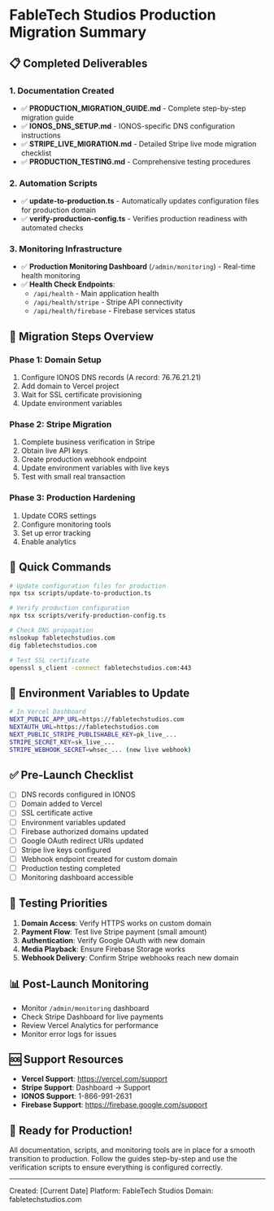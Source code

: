 # FableTech Studios Production Migration Summary

## 📋 Completed Deliverables

### 1. Documentation Created
- ✅ **PRODUCTION_MIGRATION_GUIDE.md** - Complete step-by-step migration guide
- ✅ **IONOS_DNS_SETUP.md** - IONOS-specific DNS configuration instructions
- ✅ **STRIPE_LIVE_MIGRATION.md** - Detailed Stripe live mode migration checklist
- ✅ **PRODUCTION_TESTING.md** - Comprehensive testing procedures

### 2. Automation Scripts
- ✅ **update-to-production.ts** - Automatically updates configuration files for production domain
- ✅ **verify-production-config.ts** - Verifies production readiness with automated checks

### 3. Monitoring Infrastructure
- ✅ **Production Monitoring Dashboard** (`/admin/monitoring`) - Real-time health monitoring
- ✅ **Health Check Endpoints**:
  - `/api/health` - Main application health
  - `/api/health/stripe` - Stripe API connectivity
  - `/api/health/firebase` - Firebase services status

## 🚀 Migration Steps Overview

### Phase 1: Domain Setup
1. Configure IONOS DNS records (A record: 76.76.21.21)
2. Add domain to Vercel project
3. Wait for SSL certificate provisioning
4. Update environment variables

### Phase 2: Stripe Migration
1. Complete business verification in Stripe
2. Obtain live API keys
3. Create production webhook endpoint
4. Update environment variables with live keys
5. Test with small real transaction

### Phase 3: Production Hardening
1. Update CORS settings
2. Configure monitoring tools
3. Set up error tracking
4. Enable analytics

## 🔧 Quick Commands

```bash
# Update configuration files for production
npx tsx scripts/update-to-production.ts

# Verify production configuration
npx tsx scripts/verify-production-config.ts

# Check DNS propagation
nslookup fabletechstudios.com
dig fabletechstudios.com

# Test SSL certificate
openssl s_client -connect fabletechstudios.com:443
```

## 📝 Environment Variables to Update

```bash
# In Vercel Dashboard
NEXT_PUBLIC_APP_URL=https://fabletechstudios.com
NEXTAUTH_URL=https://fabletechstudios.com
NEXT_PUBLIC_STRIPE_PUBLISHABLE_KEY=pk_live_...
STRIPE_SECRET_KEY=sk_live_...
STRIPE_WEBHOOK_SECRET=whsec_... (new live webhook)
```

## ✅ Pre-Launch Checklist

- [ ] DNS records configured in IONOS
- [ ] Domain added to Vercel
- [ ] SSL certificate active
- [ ] Environment variables updated
- [ ] Firebase authorized domains updated
- [ ] Google OAuth redirect URIs updated
- [ ] Stripe live keys configured
- [ ] Webhook endpoint created for custom domain
- [ ] Production testing completed
- [ ] Monitoring dashboard accessible

## 🎯 Testing Priorities

1. **Domain Access**: Verify HTTPS works on custom domain
2. **Payment Flow**: Test live Stripe payment (small amount)
3. **Authentication**: Verify Google OAuth with new domain
4. **Media Playback**: Ensure Firebase Storage works
5. **Webhook Delivery**: Confirm Stripe webhooks reach new domain

## 📊 Post-Launch Monitoring

- Monitor `/admin/monitoring` dashboard
- Check Stripe Dashboard for live payments
- Review Vercel Analytics for performance
- Monitor error logs for issues

## 🆘 Support Resources

- **Vercel Support**: https://vercel.com/support
- **Stripe Support**: Dashboard → Support
- **IONOS Support**: 1-866-991-2631
- **Firebase Support**: https://firebase.google.com/support

## 🎉 Ready for Production!

All documentation, scripts, and monitoring tools are in place for a smooth transition to production. Follow the guides step-by-step and use the verification scripts to ensure everything is configured correctly.

---

Created: [Current Date]
Platform: FableTech Studios
Domain: fabletechstudios.com